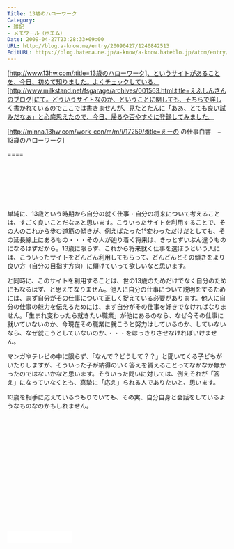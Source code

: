 ```yaml
---
Title: 13歳のハローワーク
Category:
- 雑記
- メモワール（ポエム）
Date: 2009-04-27T23:28:33+09:00
URL: http://blog.a-know.me/entry/20090427/1240842513
EditURL: https://blog.hatena.ne.jp/a-know/a-know.hateblo.jp/atom/entry/12921228815727980100
---
```


[http://www.13hw.com/:title=13歳のハローワーク]、というサイトがあることを、今日、初めて知りました。よくチェックしている、[http://www.milkstand.net/fsgarage/archives/001563.html:title=えふしんさんのブログ]にて。どういうサイトなのか、ということに関しても、そちらで詳しく書かれているのでここでは書きませんが、見たとたんに「ああ、とても良い試みだなぁ」と心底思えたので、今日、帰るや否やすぐに登録してみました。


[http://minna.13hw.com/work_con/m/m/i/17259/:title=えーの の仕事白書　−　13歳のハローワーク]

====

<script async src="//pagead2.googlesyndication.com/pagead/js/adsbygoogle.js"></script>
<!-- article-top -->
<ins class="adsbygoogle"
     style="display:inline-block;width:728px;height:90px"
     data-ad-client="ca-pub-3463034538369189"
     data-ad-slot="8367620130"></ins>
<script>
(adsbygoogle = window.adsbygoogle || []).push({});
</script>


単純に、13歳という時期から自分の就く仕事・自分の将来について考えることは、すごく良いことだなぁと思います。こういったサイトを利用することで、その人のこれから歩む道筋の傾きが、例えばたった1°変わっただけだとしても、その延長線上にあるもの・・・その人が辿り着く将来は、きっとずいぶん違うものになるはずだから。13歳に限らず、これから将来就く仕事を選ぼうという人には、こういったサイトをどんどん利用してもらって、どんどんとその傾きをより良い方（自分の目指す方向）に傾けていって欲しいなと思います。

と同時に、このサイトを利用することは、世の13歳のためだけでなく自分のためにもなるはず、と思えてなりません。他人に自分の仕事について説明をするためには、まず自分がその仕事について正しく捉えている必要があります。他人に自分の仕事の魅力を伝えるためには、まず自分がその仕事を好きでなければなりません。「生まれ変わったら就きたい職業」が他にあるのなら、なぜ今その仕事に就いていないのか、今現在その職業に就こうと努力はしているのか、していないなら、なぜ就こうとしていないのか、・・・をはっきりさせなければいけません。

マンガやテレビの中に限らず、「なんで？どうして？？」と聞いてくる子どもがいたりしますが、そういった子が納得のいく答えを貰えることってなかなか無かったのではないかなと思います。そういった問いに対しては、例えそれが「答え」になっていなくとも、真摯に「応え」られる人でありたいと、思います。


13歳を相手に応えているつもりでいても、その実、自分自身と会話をしているようなものなのかもしれません。


<script async src="//pagead2.googlesyndication.com/pagead/js/adsbygoogle.js"></script>
<!-- article-bottom2 -->
<ins class="adsbygoogle"
     style="display:inline-block;width:300px;height:250px"
     data-ad-client="ca-pub-3463034538369189"
     data-ad-slot="5274552934"></ins>
<script>
(adsbygoogle = window.adsbygoogle || []).push({});
</script>


<iframe src="//blog.hatena.ne.jp/a-know/a-know.hateblo.jp/subscribe/iframe" allowtransparency="true" frameborder="0" scrolling="no" width="150" height="28"></iframe>
